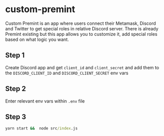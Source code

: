 # custom-premint

Custom Premint is an app where users connect their Metamask, Discord and Twitter to get special roles in relative Discord server.
There is already Premint existing but this app allows you to customize it, add special roles based on what logic you want.

## Step 1

Create Discord app and get `client_id` and `client_secret` and add them to the `DISCORD_CLIENT_ID` and `DISCORD_CLIENT_SECRET` env vars

## Step 2

Enter relevant env vars within `.env` file

## Step 3

```bat
yarn start &&  node src/index.js

```
